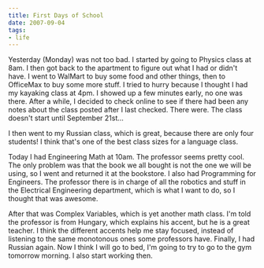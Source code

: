```yaml
---
title: First Days of School
date: 2007-09-04
tags:
- life
---
```

Yesterday (Monday) was not too bad. I started by going to Physics class at 8am. I then got back to the apartment to figure out what I had or didn't have. I went to WalMart to buy some food and other things, then to OfficeMax to buy some more stuff. I tried to hurry because I thought I had my kayaking class at 4pm. I showed up a few minutes early, no one was there. After a while, I decided to check online to see if there had been any notes about the class posted after I last checked. There were. The class doesn't start until September 21st...

I then went to my Russian class, which is great, because there are only four students! I think that's one of the best class sizes for a language class.

Today I had Engineering Math at 10am. The professor seems pretty cool. The only problem was that the book we all bought is not the one we will be using, so I went and returned it at the bookstore. I also had Programming for Engineers. The professor there is in charge of all the robotics and stuff in the Electrical Engineering department, which is what I want to do, so I thought that was awesome.

After that was Complex Variables, which is yet another math class. I'm told the professor is from Hungary, which explains his accent, but he is a great teacher. I think the different accents help me stay focused, instead of listening to the same monotonous ones some professors have. Finally, I had Russian again. Now I think I will go to bed, I'm going to try to go to the gym tomorrow morning. I also start working then.

